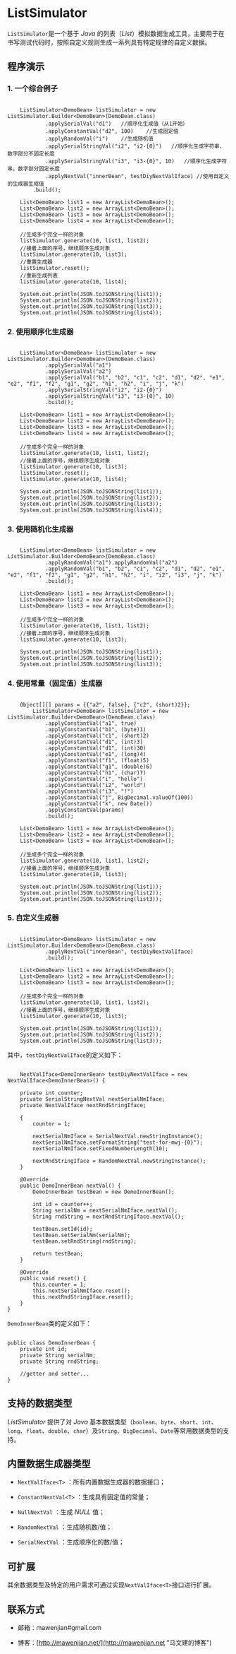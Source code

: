 # ListSimulator

`ListSimulator`是一个基于 _Java_ 的列表（_List_）模拟数据生成工具，主要用于在书写测试代码时，按照自定义规则生成一系列具有特定规律的自定义数据。

## 程序演示

### 1. 一个综合例子

<pre><code>
    ListSimulator&lt;DemoBean&gt; listSimulator = new ListSimulator.Builder&lt;DemoBean&gt;(DemoBean.class)
    		.applySerialVal("d1")	//顺序化生成值（从1开始）
    		.applyConstantVal("d2", 100)	//生成固定值
    		.applyRandomVal("i")	//生成随机值
    		.applySerialStringVal("i2", "i2-{0}")	//顺序化生成字符串，数字部分不固定长度
    		.applySerialStringVal("i3", "i3-{0}", 10)	//顺序化生成字符串，数字部分固定长度
    		.applyNextVal("innerBean", testDiyNextValIface)	//使用自定义的生成器生成值
		.build();
	
	List&lt;DemoBean&gt; list1 = new ArrayList&lt;DemoBean&gt;();
	List&lt;DemoBean&gt; list2 = new ArrayList&lt;DemoBean&gt;();
	List&lt;DemoBean&gt; list3 = new ArrayList&lt;DemoBean&gt;();
	List&lt;DemoBean&gt; list4 = new ArrayList&lt;DemoBean&gt;();
	
	//生成多个完全一样的对象
	listSimulator.generate(10, list1, list2);
	//接着上面的序号，继续顺序生成对象
	listSimulator.generate(10, list3);
	//重置生成器
	listSimulator.reset();
	//重新生成列表
	listSimulator.generate(10, list4);
	
	System.out.println(JSON.toJSONString(list1));
	System.out.println(JSON.toJSONString(list2));
	System.out.println(JSON.toJSONString(list3));
	System.out.println(JSON.toJSONString(list4));
</code></pre>

### 2. 使用顺序化生成器

<pre><code>
    ListSimulator&lt;DemoBean&gt; listSimulator = new ListSimulator.Builder&lt;DemoBean&gt;(DemoBean.class)
    		.applySerialVal("a1")
    		.applySerialVal("a2")
    		.applySerialVal("b1", "b2", "c1", "c2", "d1", "d2", "e1", "e2", "f1", "f2", "g1", "g2", "h1", "h2", "i", "j", "k")
    		.applySerialStringVal("i2", "i2-{0}")
    		.applySerialStringVal("i3", "i3-{0}", 10)
    		.build();

	List&lt;DemoBean&gt; list1 = new ArrayList&lt;DemoBean&gt;();
	List&lt;DemoBean&gt; list2 = new ArrayList&lt;DemoBean&gt;();
	List&lt;DemoBean&gt; list3 = new ArrayList&lt;DemoBean&gt;();
	List&lt;DemoBean&gt; list4 = new ArrayList&lt;DemoBean&gt;();
	
	//生成多个完全一样的对象
	listSimulator.generate(10, list1, list2);
	//接着上面的序号，继续顺序生成对象
	listSimulator.generate(10, list3);
	listSimulator.reset();
	listSimulator.generate(10, list4);
	
	System.out.println(JSON.toJSONString(list1));
	System.out.println(JSON.toJSONString(list2));
	System.out.println(JSON.toJSONString(list3));
	System.out.println(JSON.toJSONString(list4));
</code></pre>

### 3. 使用随机化生成器

<pre><code>
    ListSimulator&lt;DemoBean&gt; listSimulator = new ListSimulator.Builder&lt;DemoBean&gt;(DemoBean.class)
        	.applyRandomVal("a1").applyRandomVal("a2")
        	.applyRandomVal("b1", "b2", "c1", "c2", "d1", "d2", "e1", "e2", "f1", "f2", "g1", "g2", "h1", "h2", "i", "i2", "i3", "j", "k")
        	.build();
    
	List&lt;DemoBean&gt; list1 = new ArrayList&lt;DemoBean&gt;();
	List&lt;DemoBean&gt; list2 = new ArrayList&lt;DemoBean&gt;();
	List&lt;DemoBean&gt; list3 = new ArrayList&lt;DemoBean&gt;();
	
	//生成多个完全一样的对象
	listSimulator.generate(10, list1, list2);
	//接着上面的序号，继续顺序生成对象
	listSimulator.generate(10, list3);
	
	System.out.println(JSON.toJSONString(list1));
	System.out.println(JSON.toJSONString(list2));
	System.out.println(JSON.toJSONString(list3));
</code></pre>

### 4. 使用常量（固定值）生成器

<pre><code>
    Object[][] params = {{"a2", false}, {"c2", (short)2}};
		ListSimulator&lt;DemoBean&gt; listSimulator = new ListSimulator.Builder&lt;DemoBean&gt;(DemoBean.class)
			.applyConstantVal("a1", true)
			.applyConstantVal("b1", (byte)1)
			.applyConstantVal("c1", (short)2)
			.applyConstantVal("d1", (int)3)
			.applyConstantVal("d1", (int)30)
			.applyConstantVal("e1", (long)4)
			.applyConstantVal("f1", (float)5)
			.applyConstantVal("g1", (double)6)
			.applyConstantVal("h1", (char)7)
			.applyConstantVal("i", "hello")
			.applyConstantVal("i2", "world")
			.applyConstantVal("i3", "!")
			.applyConstantVal("j", BigDecimal.valueOf(100))
			.applyConstantVal("k", new Date())
			.applyConstantVal(params)
			.build();
			
	List&lt;DemoBean&gt; list1 = new ArrayList&lt;DemoBean&gt;();
	List&lt;DemoBean&gt; list2 = new ArrayList&lt;DemoBean&gt;();
	List&lt;DemoBean&gt; list3 = new ArrayList&lt;DemoBean&gt;();
	
	//生成多个完全一样的对象
	listSimulator.generate(10, list1, list2);
	//接着上面的序号，继续顺序生成对象
	listSimulator.generate(10, list3);
	
	System.out.println(JSON.toJSONString(list1));
	System.out.println(JSON.toJSONString(list2));
	System.out.println(JSON.toJSONString(list3));
</code></pre>

### 5. 自定义生成器

<pre><code>
    ListSimulator&lt;DemoBean&gt; listSimulator = new ListSimulator.Builder&lt;DemoBean&gt;(DemoBean.class)
			.applyNextVal("innerBean", testDiyNextValIface)
			.build();
			
	List&lt;DemoBean&gt; list1 = new ArrayList&lt;DemoBean&gt;();
	List&lt;DemoBean&gt; list2 = new ArrayList&lt;DemoBean&gt;();
	List&lt;DemoBean&gt; list3 = new ArrayList&lt;DemoBean&gt;();
	
	//生成多个完全一样的对象
	listSimulator.generate(10, list1, list2);
	//接着上面的序号，继续顺序生成对象
	listSimulator.generate(10, list3);
	
	System.out.println(JSON.toJSONString(list1));
	System.out.println(JSON.toJSONString(list2));
	System.out.println(JSON.toJSONString(list3));
</code></pre>

其中，`testDiyNextValIface`的定义如下：

<pre><code>
    NextValIface&lt;DemoInnerBean&gt; testDiyNextValIface = new NextValIface&lt;DemoInnerBean&gt;() {

	private int counter;
	private SerialStringNextVal nextSerialNmIface;
	private NextValIface<String> nextRndStringIface;
	
	{
		counter = 1;
		
		nextSerialNmIface = SerialNextVal.newStringInstance();
		nextSerialNmIface.setFormatString("test-for-mwj-{0}");
		nextSerialNmIface.setFixedNumberLength(10);
		
		nextRndStringIface = RandomNextVal.newStringInstance();
	}
	
	@Override
	public DemoInnerBean nextVal() {
		DemoInnerBean testBean = new DemoInnerBean();
		
		int id = counter++;
		String serialNm = nextSerialNmIface.nextVal();
		String rndString = nextRndStringIface.nextVal();
		
		testBean.setId(id);
		testBean.setSerialNm(serialNm);
		testBean.setRndString(rndString);
		
		return testBean;
	}

	@Override
	public void reset() {
		this.counter = 1;
		this.nextSerialNmIface.reset();
		this.nextRndStringIface.reset();
	}
}
</code></pre>

`DemoInnerBean`类的定义如下：

<pre><code>
public class DemoInnerBean {
	private int id;
	private String serialNm;
	private String rndString;

	//getter and setter...
}
</code></pre>

## 支持的数据类型

_ListSimulator_ 提供了对 _Java_ 基本数据类型（`boolean`、`byte`、`short`、`int`、`long`、`float`、`double`、`char`）及`String`、`BigDecimal`、`Date`等常用数据类型的支持。

## 内置数据生成器类型

* `NextValIface<T>` ：所有内置数据生成器的数据接口；
    
* `ConstantNextVal<T>` ：生成具有固定值的常量；
    
* `NullNextVal` ：生成 _NULL_ 值；
    
* `RandomNextVal` ：生成随机数/值；
    
* `SerialNextVal` ：生成顺序化的数/值；

## 可扩展

其余数据类型及特定的用户需求可通过实现`NextValIface<T>`接口进行扩展。

## 联系方式

* 邮箱：mawenjian#gmail.com

* 博客：[http://mawenjian.net/](http://mawenjian.net "马文建的博客")
